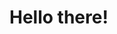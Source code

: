 # Hello there!
<!--![Top Langs](https://github-readme-stats.vercel.app/api/top-langs/?username=mmarienko&layout=compact&theme=react&hide_border=true)-->
<!--!![GitHub stats](https://github-readme-stats.vercel.app/api?username=mmarienko&show_icons=true&count_private=true&include_all_commits=true&hide_border=true&hide=commits&theme=react&hide_title=true&disable_animations=true)-->

